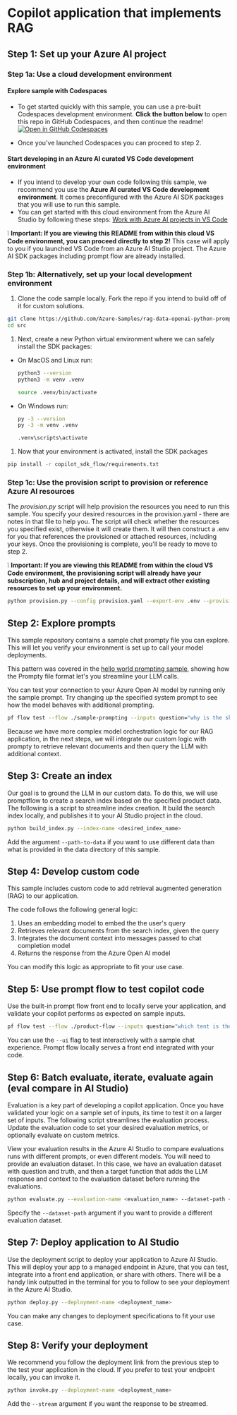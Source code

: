 # Copilot application that implements RAG

## Step 1: Set up your Azure AI project

### Step 1a: Use a cloud development environment

#### Explore sample with Codespaces

- To get started quickly with this sample, you can use a pre-built Codespaces development environment. **Click the button below** to open this repo in GitHub Codespaces, and then continue the readme!
[![Open in GitHub Codespaces](https://github.com/codespaces/badge.svg)](https://codespaces)

- Once you've launched Codespaces you can proceed to step 2.

#### Start developing in an Azure AI curated VS Code development environment

- If you intend to develop your own code following this sample, we recommend you use the **Azure AI curated VS Code development environment**. It comes preconfigured with the Azure AI SDK packages that you will use to run this sample.
- You can get started with this cloud environment from the Azure AI Studio by following these steps: [Work with Azure AI projects in VS Code](https://learn.microsoft.com/azure/ai-studio/how-to/develop-in-vscode)

:grey_exclamation: **Important: If you are viewing this README from within this cloud VS Code environment, you can proceed directly to step 2!** This case will apply to you if you launched VS Code from an Azure AI Studio project. The Azure AI SDK packages including prompt flow are already installed.

### Step 1b: Alternatively, set up your local development environment

1. Clone the code sample locally. Fork the repo if you intend to build off of it for custom solutions.

``` bash
git clone https://github.com/Azure-Samples/rag-data-openai-python-promptflow.git
cd src
```

1. Next, create a new Python virtual environment where we can safely install the SDK packages:

- On MacOS and Linux run:

   ``` bash
   python3 --version
   python3 -m venv .venv
   ```

   ``` bash
   source .venv/bin/activate
   ```

- On Windows run:

   ``` bash
   py -3 --version
   py -3 -m venv .venv
   ```

   ``` bash
   .venv\scripts\activate
   ```

1. Now that your environment is activated, install the SDK packages

``` bash
pip install -r copilot_sdk_flow/requirements.txt
```

### Step 1c: Use the provision script to provision or reference Azure AI resources

The *provision.py* script will help provision the resources you need to run this sample. You specify your desired resources in the provision.yaml - there are notes in that file to help you. The script will check whether the resources you specified exist, otherwise it will create them. It will then construct a .env for you that references the provisioned or attached resources, including your keys. Once the provisioning is complete, you'll be ready to move to step 2.

:grey_exclamation: **Important: If you are viewing this README from within the cloud VS Code environment, the provisioning script will already have your subscription, hub and project details, and will extract other existing resources to set up your environment.**

``` bash
python provision.py --config provision.yaml --export-env .env --provision
```

## Step 2: Explore prompts

This sample repository contains a sample chat prompty file you can explore. This will let you verify your environment is set up to call your model deployments.

This pattern was covered in the [hello world prompting sample](https://github.com/Azure-Samples/ai-studio-hello-world), showing how the Prompty file format let's you streamline your LLM calls.

You can test your connection to your Azure Open AI model by running only the sample prompt. Try changing up the specified system prompt to see how the model behaves with additional prompting.

``` bash
pf flow test --flow ./sample-prompting --inputs question="why is the sky blue?"
```

Because we have more complex model orchestration logic for our RAG application, in the next steps, we will integrate our custom logic with prompty to retrieve relevant documents and then query the LLM with additional context.

## Step 3: Create an index

Our goal is to ground the LLM in our custom data. To do this, we will use promptflow to create a search index based on the specified product data.
The following is a script to streamline index creation. It build the search index locally, and publishes it to your AI Studio project in the cloud.

``` bash
python build_index.py --index-name <desired_index_name>
```

Add the argument `--path-to-data` if you want to use different data than what is provided in the data directory of this sample.

## Step 4: Develop custom code

This sample includes custom code to add retrieval augmented generation (RAG) to our application.

The code follows the following general logic:

1. Uses an embedding model to embed the the user's query
1. Retrieves relevant documents from the search index, given the query
1. Integrates the document context into messages passed to chat completion model
1. Returns the response from the Azure Open AI model

You can modify this logic as appropriate to fit your use case.

## Step 5: Use prompt flow to test copilot code

Use the built-in prompt flow front end to locally serve your application, and validate your copilot performs as expected on sample inputs.

``` bash
pf flow test --flow ./product-flow --inputs question="which tent is the most waterproof?"
```

You can use the `--ui` flag to test interactively with a sample chat experience. Prompt flow locally serves a front end integrated with your code.

## Step 6: Batch evaluate, iterate, evaluate again (eval compare in AI Studio)

Evaluation is a key part of developing a copilot application. Once you have validated your logic on a sample set of inputs, its time to test it on a larger set of inputs.
The following script streamlines the evaluation process. Update the evaluation code to set your desired evaluation metrics, or optionally evaluate on custom metrics.

View your evaluation results in the Azure AI Studio to compare evaluations runs with different prompts, or even different models.
You will need to provide an evaluation dataset. In this case, we have an evaluation dataset with question and truth, and then a target function that adds the LLM response and context to the evaluation dataset before running the evaluations.

``` bash
python evaluate.py --evaluation-name <evaluation_name> --dataset-path <dataset_path>
```

Specify the `--dataset-path` argument if you want to provide a different evaluation dataset.

## Step 7: Deploy application to AI Studio

Use the deployment script to deploy your application to Azure AI Studio. This will deploy your app to a managed endpoint in Azure, that you can test, integrate into a front end application, or share with others.
There will be a handy link outputted in the terminal for you to follow to see your deployment in the Azure AI Studio.

``` bash
python deploy.py --deployment-name <deployment_name>
```

You can make any changes to deployment specifications to fit your use case.

## Step 8: Verify your deployment

We recommend you follow the deployment link from the previous step to the test your application in the cloud. If you prefer to test your endpoint locally, you can invoke it.

``` bash
python invoke.py --deployment-name <deployment_name>
```

Add the `--stream` argument if you want the response to be streamed.

